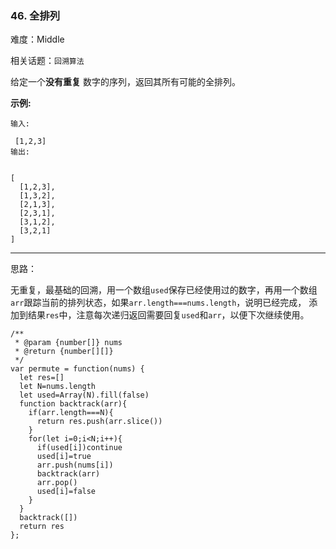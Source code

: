 ### 46. 全排列

难度：Middle

相关话题：`回溯算法`

给定一个**没有重复** 数字的序列，返回其所有可能的全排列。



**示例:** 





```
输入:

 [1,2,3]
输出:


[
  [1,2,3],
  [1,3,2],
  [2,1,3],
  [2,3,1],
  [3,1,2],
  [3,2,1]
]
```



-----

思路：

无重复，最基础的回溯，用一个数组`used`保存已经使用过的数字，再用一个数组`arr`跟踪当前的排列状态，如果`arr.length===nums.length`，说明已经完成，
添加到结果`res`中，注意每次递归返回需要回复`used`和`arr`，以便下次继续使用。




```
/**
 * @param {number[]} nums
 * @return {number[][]}
 */
var permute = function(nums) {
  let res=[]
  let N=nums.length
  let used=Array(N).fill(false)
  function backtrack(arr){
    if(arr.length===N){
      return res.push(arr.slice())
    }
    for(let i=0;i<N;i++){
      if(used[i])continue
      used[i]=true
      arr.push(nums[i])
      backtrack(arr)
      arr.pop()
      used[i]=false
    }
  }
  backtrack([])
  return res
};



```

